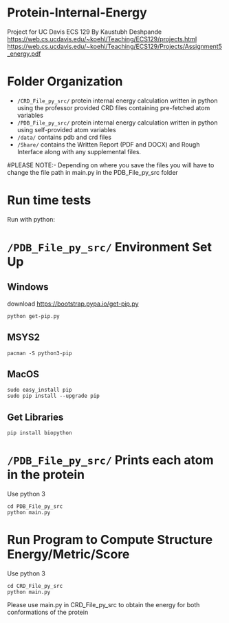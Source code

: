# Protein-Internal-Energy
 Project for UC Davis ECS 129
 By Kaustubh Deshpande
 https://web.cs.ucdavis.edu/~koehl/Teaching/ECS129/projects.html
 https://web.cs.ucdavis.edu/~koehl/Teaching/ECS129/Projects/Assignment5_energy.pdf


# Folder Organization
* `/CRD_File_py_src/` protein internal energy calculation written in python using the professor provided CRD files containing pre-fetched atom variables
* `/PDB_File_py_src/` protein internal energy calculation written in python using self-provided atom variables
* `/data/` contains pdb and crd files 
* `/Share/` contains the Written Report (PDF and DOCX) and Rough Interface along with any supplemental files.


#PLEASE NOTE:- Depending on where you save the files you will have to change the file path in main.py in the PDB_File_py_src folder


# Run time tests

Run with python:

# `/PDB_File_py_src/` Environment Set Up
## Windows
download https://bootstrap.pypa.io/get-pip.py
```shell
python get-pip.py
```

## MSYS2
```shell
pacman -S python3-pip
```

## MacOS
```shell
sudo easy_install pip
sudo pip install --upgrade pip
```

## Get Libraries
```shell
pip install biopython
```

# `/PDB_File_py_src/` Prints each atom in the protein
Use python 3
```shell
cd PDB_File_py_src
python main.py
```


# Run Program to Compute Structure Energy/Metric/Score
Use python 3
```shell
cd CRD_File_py_src
python main.py
```

Please use main.py in CRD_File_py_src to obtain the energy for both conformations of the protein


